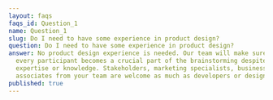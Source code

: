 ```yaml
---
layout: faqs
faqs_id: Question_1
name: Question_1
slug: Do I need to have some experience in product design?
question: Do I need to have some experience in product design?
answer: No product design experience is needed. Our team will make sure that
  every participant becomes a crucial part of the brainstorming despite their
  expertise or knowledge. Stakeholders, marketing specialists, business
  associates from your team are welcome as much as developers or designers.
published: true
---
```

